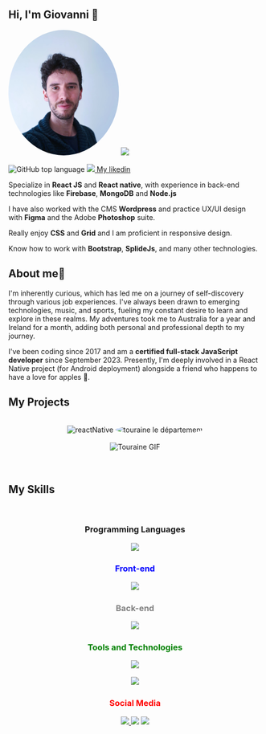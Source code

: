 
<!-- Introduction -->

## Hi, I'm Giovanni 👋



<div align="left">
  <div>
  <img height="250" width="auto" style="border-radius:50%" src="https://github.com/Gi0vak/Gi0vak/blob/main/modifMoi.jpg" alt="reactNative"/>
  <img height="250" width="auto"src="https://github-readme-stats.vercel.app/api?username=Gi0vak"/>
  
  ![GitHub top language](https://img.shields.io/github/languages/top/Gi0vak/haveyouseenmypet?color=green) 
     <a margin=0 href="https://www.linkedin.com/in/giovanni-zoppis/"><img width="20" height="auto" src="https://skillicons.dev/icons?i=linkedin" /> My likedin</a>
  </div>
  <p> Specialize in <b>React JS</b> and <b>React native</b>, with experience in back-end technologies like <b>Firebase</b>, <b>MongoDB</b> and <b>Node.js</b></p>
  <p>I have also worked with the CMS <b>Wordpress</b> and practice UX/UI design with <b>Figma</b> and the Adobe <b>Photoshop</b> suite.</p> 
  <p>Really enjoy <b>CSS</b> and <b>Grid</b> and I am proficient in responsive design. 
    <p> Know how to work with <b>Bootstrap</b>, <b>SplideJs</b>, and many other technologies.  </p>
</div>

## About me👋
<p> I'm inherently curious, which has led me on a journey of self-discovery through various job experiences. I've always been drawn to emerging technologies, music, and sports, fueling my constant desire to learn and explore in these realms. My adventures took me to Australia for a year and Ireland for a month, adding both personal and professional depth to my journey.

I've been coding since 2017 and am a <b>certified full-stack JavaScript developer</b> since September 2023. Presently, I'm deeply involved in a React Native project (for Android deployment) alongside a friend who happens to have a love for apples 🍏.</p>
  
## My Projects

  <div align="center" >
<br>
 <div>
  <img height="auto" width="200" src="https://devocean.sk.com/editorImg/2023/5/20/86c0b9b5c4e3dc4d3ee15f233b9e7b8140da91298e03f30be5576712ac8e6cd3" alt="reactNative"/>
  <img height="156" width="200" style="border-radius:50%" src="https://upload.wikimedia.org/wikipedia/fr/b/bf/Logo_Indre-et-Loire_-_2019.svg" alt="touraine le département"/>
 </div>
    <div>
    <br>
  <img src="https://github.com/Gi0vak/Gi0vak/blob/main/touraineTheGif.gif" alt="Touraine GIF"/>
  </div>
</div>
<br>
<br>


  
## My Skills


<br>

<div align="center" >
  
### Programming Languages 

<p align="center">
  <img src="https://skillicons.dev/icons?i=ts,php,py" />
</p>

### <span style="color:blue">Front-end</span>

<p align="center">
  <img src="https://skillicons.dev/icons?i=react,html,css,bootstrap,wordpress,nextjs" />
</p>

### <span style="color:gray">Back-end</span>

<p align="center">
  <img src="https://skillicons.dev/icons?i=nodejs,express,mongodb,mysql,firebase" />
</p>

### <span style="color:green">Tools and Technologies</span>

<p align="center">
  <img src="https://skillicons.dev/icons?i=figma,ps,wordpress,regex,postman" />
</p>

<p align="center">
  <img src="https://skillicons.dev/icons?i=codepen,vscode,php,py,powershell,xd" />
</p>

### <span style="color:red">Social Media</span>

<p align="center">
  <a href="https://linkedin.com/in/giovanni-zoppis/">
    <img src="https://skillicons.dev/icons?i=linkedin" />
  </a>
    <img src="https://skillicons.dev/icons?i=instagram" />
    <img src="https://skillicons.dev/icons?i=stackoverflow" />
</p>
</div>
